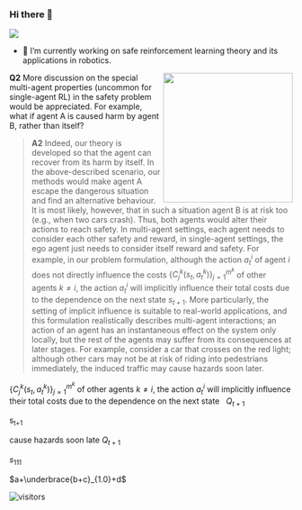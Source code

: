 ### Hi there 👋

![](https://visitor-badge.glitch.me/badge?page_id=chauncygu)

- 🔭 I’m currently working on safe reinforcement learning theory and its applications in robotics.


<img align='right' src="https://media.giphy.com/media/M9gbBd9nbDrOTu1Mqx/giphy.gif" width="230">


<!-- **chauncygu/chauncygu** is a ✨ _special_ ✨ repository because its `README.md` (this file) appears on your GitHub profile.

Here are some ideas to get you started:

- 🔭 I’m currently working on safe reinforcement learning theory and its applications in robotics.
- 🌱 I’m currently learning ...
- 👯 I’m looking to collaborate on ...
- 🤔 I’m looking for help with ...
- 💬 Ask me about ...
- 📫 How to reach me: ...
- 😄 Pronouns: ...
- ⚡ Fun fact: ... -->


**Q2** More discussion on the special multi-agent properties (uncommon for single-agent RL) in the safety problem would be appreciated. For example, what if agent A is caused harm by agent B, rather than itself?

> **A2** Indeed, our theory is developed so that the agent can recover from its harm by itself. In the above-described scenario, our methods would make agent A escape the dangerous situation and find an alternative behaviour. It is most likely, however, that in such a situation agent B is at risk too (e.g., when two cars crash). Thus, both agents would alter their actions to reach safety. In multi-agent settings, each agent needs to consider each other safety and reward, in single-agent settings, the ego agent just needs to consider itself reward and safety. For example, in our problem formulation,  although the action $a_t^i$ of agent $i$ does not directly influence the costs $\{C^k_j(s_t, a_t^k)\}_{j=1}^{m^k}$ of other agents $k\neq i$, the action $a^i_t$ will implicitly influence their total costs due to the dependence on the next state $s_{t+1}$. More particularly, the setting of implicit influence is suitable to real-world applications, and this formulation realistically describes multi-agent interactions; an action of an agent has an instantaneous effect on the system only locally, but the rest of the agents may suffer from its consequences at later stages. For example, consider a car that crosses on the red light; although other cars may not be at risk of riding into pedestrians immediately, the induced traffic may cause hazards soon later.


$\{C^k_j(s_t, a_t^k)\}_{j=1}^{m^k}$ of other agents $k\neq i$, 
the action $a^i_t$ will implicitly influence their total costs due to the dependence on the next state $~$      $Q_{t+1}$

s<sub>t+1</sub>

cause hazards soon late $Q_{t+1}$

$s_{111}$

$a+\underbrace{b+c}_{1.0}+d$



<!-- [![trophy](https://github-profile-trophy.vercel.app/?username=chauncygu&column=7)](https://github.com/chauncygu)

| <img align="center" src="https://github-readme-stats.vercel.app/api?username=chauncygu&show_icons=true&hide_border=true" /> | <img align="center" src="https://github-readme-streak-stats.herokuapp.com?user=chauncygu&hide_border=true&date_format=M%20j%5B%2C%20Y%5D&ring=7EDDCF&fire=7EDDCF" /> |
| ------------------------------------------------------------ | ------------------------------------------------------------ |
-->
![visitors](https://komarev.com/ghpvc/?username=chauncygu&color=brightgreen) 

<!-- ![](https://visitor-badge.glitch.me/badge?page_id=chauncygu) -->
